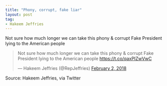 ```yaml
---
title: "Phony, corrupt, fake liar"
layout: post
tag:
- Hakeem Jeffries
---
```


Not sure how much longer we can take this phony &amp; corrupt Fake President lying to the American people

<blockquote class="twitter-tweet"><p lang="en" dir="ltr">Not sure how much longer we can take this phony &amp; corrupt Fake President lying to the American people <a href="https://t.co/qaxPIZwVwC">https://t.co/qaxPIZwVwC</a></p>&mdash; Hakeem Jeffries (@RepJeffries) <a href="https://twitter.com/RepJeffries/status/959416410291212288?ref_src=twsrc%5Etfw">February 2, 2018</a></blockquote> <script async src="https://platform.twitter.com/widgets.js" charset="utf-8"></script>

Source: Hakeem Jeffries, via Twitter
